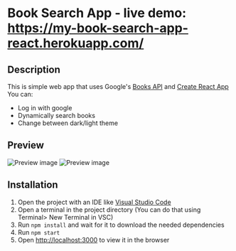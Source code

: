# Book Search App - live demo: https://my-book-search-app-react.herokuapp.com/
## Description
This is simple web app that uses Google's [Books API](https://developers.google.com/books) and [Create React App](https://github.com/facebook/create-react-app)
You can:
* Log in with google
* Dynamically search books
* Change between dark/light theme

## Preview 
![Preview image](https://i.imgur.com/nlvcD5D.png)
![Preview image](https://i.imgur.com/Wu6XkMj.png)
## Installation 
1. Open the project with an IDE like [Visual Studio Code](https://code.visualstudio.com/) 
2. Open a terminal in the project directory (You can do that using Terminal> New Terminal in VSC)
3. Run `npm install` and wait for it to download the needed dependencies
4. Run `npm start` 
5. Open [http://localhost:3000](http://localhost:3000) to view it in the browser